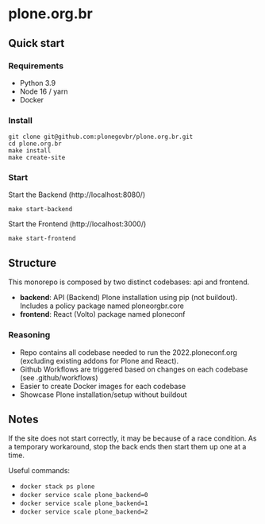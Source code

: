 # plone.org.br

## Quick start

### Requirements

- Python 3.9
- Node 16 / yarn
- Docker

### Install

```shell
git clone git@github.com:plonegovbr/plone.org.br.git
cd plone.org.br
make install
make create-site
```

### Start

Start the Backend (http://localhost:8080/)

```shell
make start-backend
```

Start the Frontend (http://localhost:3000/)

```shell
make start-frontend
```

## Structure

This monorepo is composed by two distinct codebases: api and frontend.

- **backend**: API (Backend) Plone installation using pip (not buildout). Includes a policy package named ploneorgbr.core
- **frontend**: React (Volto) package named ploneconf

### Reasoning

- Repo contains all codebase needed to run the 2022.ploneconf.org (excluding existing addons for Plone and React).
- Github Workflows are triggered based on changes on each codebase (see .github/workflows)
- Easier to create Docker images for each codebase
- Showcase Plone installation/setup without buildout

## Notes

If the site does not start correctly, it may be because of a race condition.
As a temporary workaround, stop the back ends then start them up one at a time.

Useful commands:
- `docker stack ps plone`
- `docker service scale plone_backend=0`
- `docker service scale plone_backend=1`
- `docker service scale plone_backend=2`
